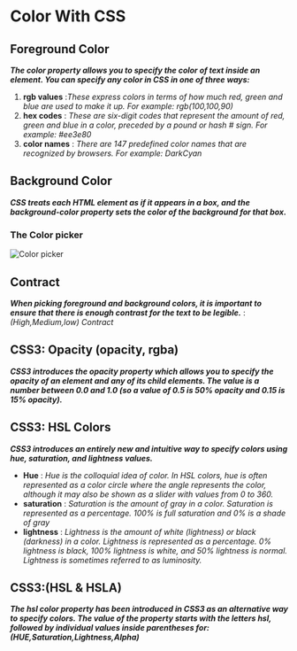 # Color With CSS

## Foreground Color

***The color property allows you 
to specify the color of text inside 
an element. You can specify any 
color in CSS in one of three ways:***

1. **rgb values** :*These express colors in terms 
of how much red, green and 
blue are used to make it up. For 
example: rgb(100,100,90)*
2. **hex codes** : *These are six-digit codes that 
represent the amount of red, 
green and blue in a color, 
preceded by a pound or hash # 
sign. For example: #ee3e80*
3. **color names** : *There are 147 predefined color 
names that are recognized 
by browsers. For example: 
DarkCyan*

## Background Color 

***CSS treats each HTML element 
as if it appears in a box, and the 
background-color property 
sets the color of the background 
for that box.***

### The Color picker 

![Color picker](https://i1.wp.com/www.cssscript.com/wp-content/uploads/2016/10/iro.js.png?fit=471%2C352&ssl=1.png)

## Contract 

***When picking foreground and background 
colors, it is important to ensure that there is 
enough contrast for the text to be legible.*** : *(High,Medium,low) Contract*

## CSS3: Opacity (opacity, rgba)

***CSS3 introduces the opacity
property which allows you to 
specify the opacity of an element 
and any of its child elements. 
The value is a number between 
0.0 and 1.0 (so a value of 0.5
is 50% opacity and 0.15 is 15% 
opacity).***

## CSS3: HSL Colors 

***CSS3 introduces an entirely new and intuitive 
way to specify colors using hue, saturation, 
and lightness values.***
- **Hue** : *Hue is the colloquial idea of 
color. In HSL colors, hue is often 
represented as a color circle 
where the angle represents the 
color, although it may also be 
shown as a slider with values 
from 0 to 360.*
- **saturation** : *Saturation is the amount of 
gray in a color. Saturation is 
represented as a percentage. 
100% is full saturation and 0% 
is a shade of gray*
- **lightness** : *Lightness is the amount of 
white (lightness) or black 
(darkness) in a color. Lightness 
is represented as a percentage. 
0% lightness is black, 100% 
lightness is white, and 50% 
lightness is normal. Lightness 
is sometimes referred to as 
luminosity.*

## CSS3:(HSL & HSLA)

***The hsl color property has 
been introduced in CSS3 as an 
alternative way to specify colors. 
The value of the property starts 
with the letters hsl, followed 
by individual values inside 
parentheses for:(HUE,Saturation,Lightness,Alpha)***
